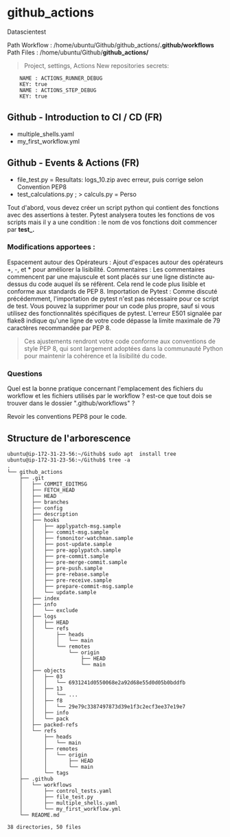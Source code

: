 # github_actions
Datascientest

Path Workflow : /home/ubuntu/Github/github_actions/**.github/workflows**
Path Files : /home/ubuntu/Github/**github_actions/**

> Project, settings, Actions New repositories secrets:
```
    NAME : ACTIONS_RUNNER_DEBUG
    KEY: true
    NAME : ACTIONS_STEP_DEBUG
    KEY: true
```

## Github - Introduction to CI / CD (FR)
* multiple_shells.yaml
* my_first_workflow.yml

## Github - Events & Actions (FR)
* file_test.py = Resultats: logs_10.zip avec erreur, puis corrige selon Convention PEP8
* test_calculations.py ; > calculs.py = Perso

Tout d'abord, vous devez créer un script python qui contient des fonctions avec des assertions à tester. 
Pytest analysera toutes les fonctions de vos scripts mais il y a une condition : 
le nom de vos fonctions doit commencer par **test_.**


### Modifications apportees :

Espacement autour des Opérateurs : Ajout d'espaces autour des opérateurs +, -, et * pour améliorer la lisibilité.
Commentaires : Les commentaires commencent par une majuscule et sont placés sur une ligne distincte au-dessus du code auquel ils se réfèrent. Cela rend le code plus lisible et conforme aux standards de PEP 8.
Importation de Pytest : Comme discuté précédemment, l'importation de pytest n'est pas nécessaire pour ce script de test. Vous pouvez la supprimer pour un code plus propre, sauf si vous utilisez des fonctionnalités spécifiques de pytest.
L'erreur E501 signalée par flake8 indique qu'une ligne de votre code dépasse la limite maximale de 79 caractères recommandée par PEP 8.

> Ces ajustements rendront votre code conforme aux conventions de style PEP 8, qui sont largement adoptées dans la communauté Python pour maintenir la cohérence et la lisibilité du code.

### Questions

Quel est la bonne pratique concernant l'emplacement des fichiers du workflow et les fichiers utilisés par le workflow ?
est-ce que tout dois se trouver dans le dossier ".github/workflows" ?

Revoir les conventions PEP8 pour le code. 

## Structure de l'arborescence

```
ubuntu@ip-172-31-23-56:~/Github$ sudo apt  install tree
ubuntu@ip-172-31-23-56:~/Github$ tree -a 
.
└── github_actions
    ├── .git
    │   ├── COMMIT_EDITMSG
    │   ├── FETCH_HEAD
    │   ├── HEAD
    │   ├── branches
    │   ├── config
    │   ├── description
    │   ├── hooks
    │   │   ├── applypatch-msg.sample
    │   │   ├── commit-msg.sample
    │   │   ├── fsmonitor-watchman.sample
    │   │   ├── post-update.sample
    │   │   ├── pre-applypatch.sample
    │   │   ├── pre-commit.sample
    │   │   ├── pre-merge-commit.sample
    │   │   ├── pre-push.sample
    │   │   ├── pre-rebase.sample
    │   │   ├── pre-receive.sample
    │   │   ├── prepare-commit-msg.sample
    │   │   └── update.sample
    │   ├── index
    │   ├── info
    │   │   └── exclude
    │   ├── logs
    │   │   ├── HEAD
    │   │   └── refs
    │   │       ├── heads
    │   │       │   └── main
    │   │       └── remotes
    │   │           └── origin
    │   │               ├── HEAD
    │   │               └── main
    │   ├── objects
    │   │   ├── 03
    │   │   │   └── 6931241d0550068e2a92d68e55d0d05b0bddfb
    │   │   ├── 13
    │   │   │   └── ...
    │   │   ├── f8
    │   │   │   └── 29e79c3387497873d39e1f3c2ecf3ee37e19e7
    │   │   ├── info
    │   │   └── pack
    │   ├── packed-refs
    │   └── refs
    │       ├── heads
    │       │   └── main
    │       ├── remotes
    │       │   └── origin
    │       │       ├── HEAD
    │       │       └── main
    │       └── tags
    ├── .github
    │   └── workflows
    │       ├── control_tests.yaml
    │       ├── file_test.py
    │       ├── multiple_shells.yaml
    │       └── my_first_workflow.yml
    └── README.md

38 directories, 50 files
```